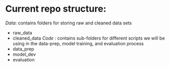 # Current repo structure:
*Data*: contains folders for storing raw and cleaned data sets
 - raw_data
 - cleaned_data
*Code* : contains sub-folders for different scripts we will be using in the data-prep, model training, and evaluation process
 - data_prep
 - model_dev
 - evaluation
